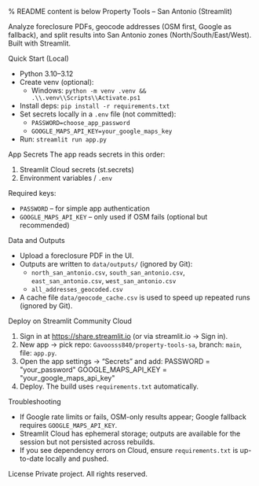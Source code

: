 % README content is below
Property Tools – San Antonio (Streamlit)

Analyze foreclosure PDFs, geocode addresses (OSM first, Google as fallback), and split results into San Antonio zones (North/South/East/West). Built with Streamlit.

Quick Start (Local)
- Python 3.10–3.12
- Create venv (optional):
  - Windows: `python -m venv .venv && .\\.venv\\Scripts\\Activate.ps1`
- Install deps: `pip install -r requirements.txt`
- Set secrets locally in a `.env` file (not committed):
  - `PASSWORD=choose_app_password`
  - `GOOGLE_MAPS_API_KEY=your_google_maps_key`
- Run: `streamlit run app.py`

App Secrets
The app reads secrets in this order:
1) Streamlit Cloud secrets (st.secrets)
2) Environment variables / `.env`

Required keys:
- `PASSWORD` – for simple app authentication
- `GOOGLE_MAPS_API_KEY` – only used if OSM fails (optional but recommended)

Data and Outputs
- Upload a foreclosure PDF in the UI.
- Outputs are written to `data/outputs/` (ignored by Git):
  - `north_san_antonio.csv`, `south_san_antonio.csv`, `east_san_antonio.csv`, `west_san_antonio.csv`
  - `all_addresses_geocoded.csv`
- A cache file `data/geocode_cache.csv` is used to speed up repeated runs (ignored by Git).

Deploy on Streamlit Community Cloud
1. Sign in at https://share.streamlit.io (or via streamlit.io → Sign in).
2. New app → pick repo: `Gavoosss840/property-tools-sa`, branch: `main`, file: `app.py`.
3. Open the app settings → “Secrets” and add:
   PASSWORD = "your_password"
   GOOGLE_MAPS_API_KEY = "your_google_maps_api_key"
4. Deploy. The build uses `requirements.txt` automatically.

Troubleshooting
- If Google rate limits or fails, OSM-only results appear; Google fallback requires `GOOGLE_MAPS_API_KEY`.
- Streamlit Cloud has ephemeral storage; outputs are available for the session but not persisted across rebuilds.
- If you see dependency errors on Cloud, ensure `requirements.txt` is up-to-date locally and pushed.

License
Private project. All rights reserved.
